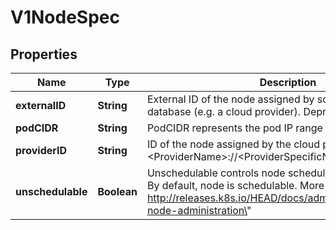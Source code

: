 
# V1NodeSpec

## Properties
Name | Type | Description | Notes
------------ | ------------- | ------------- | -------------
**externalID** | **String** | External ID of the node assigned by some machine database (e.g. a cloud provider). Deprecated. |  [optional]
**podCIDR** | **String** | PodCIDR represents the pod IP range assigned to the node. |  [optional]
**providerID** | **String** | ID of the node assigned by the cloud provider in the format: &lt;ProviderName&gt;://&lt;ProviderSpecificNodeID&gt; |  [optional]
**unschedulable** | **Boolean** | Unschedulable controls node schedulability of new pods. By default, node is schedulable. More info: http://releases.k8s.io/HEAD/docs/admin/node.md#manual-node-administration\&quot; |  [optional]



